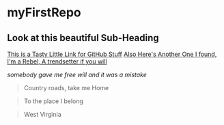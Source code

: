 # myFirstRepo
## Look at this beautiful Sub-Heading
[This is a Tasty Little Link for GitHub Stuff](https://www.markdownguide.org/cheat-sheet)
[Also Here's Another One I found, I'm a Rebel, A trendsetter if you will](https://guides.github.com/features/mastering-markdown/)

*somebody gave me free will and it was a mistake*

>Country roads, take me Home

>To the place I belong

>West Virginia

